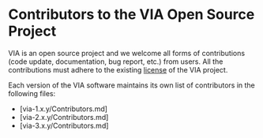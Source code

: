 # Contributors to the VIA Open Source Project
VIA is an open source project and we welcome all forms of contributions 
(code update, documentation, bug report, etc.) from users. All the contributions
must adhere to the existing [license](LICENSE) of the VIA project.

Each version of the VIA software maintains its own list of contributors in the 
following files:
 * [via-1.x.y/Contributors.md]
 * [via-2.x.y/Contributors.md]
 * [via-3.x.y/Contributors.md]

